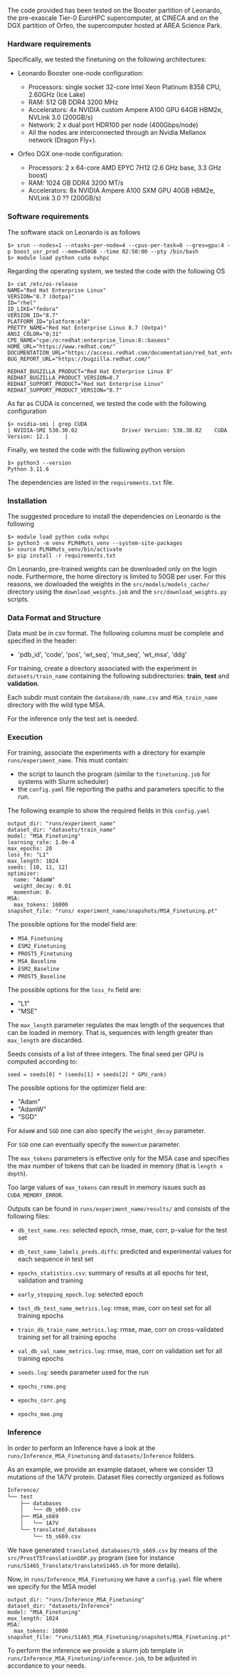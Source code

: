 The code provided has been tested on the Booster partition of Leonardo, the pre-exascale Tier-0 EuroHPC supercomputer, at CINECA and on the DGX partition of Orfeo, the supercomputer hosted at AREA Science Park.

### Hardware requirements
Specifically, we tested the finetuning on the following architectures:

- Leonardo Booster one-node configuration:
	- Processors: single socket 32-core Intel Xeon Platinum 8358 CPU, 2.60GHz (Ice Lake)
	- RAM: 512 GB DDR4 3200 MHz 
	- Accelerators: 4x NVIDIA custom Ampere A100 GPU 64GB HBM2e, NVLink 3.0 (200GB/s)
	- Network: 2 x dual port HDR100 per node (400Gbps/node) 
	- All the nodes are interconnected through an Nvidia Mellanox network (Dragon Fly+).

- Orfeo DGX one-node configuration:
	- Processors: 2 x 64-core AMD EPYC 7H12 (2.6 GHz base, 3.3 GHz boost)
	- RAM: 1024 GB DDR4 3200 MT/s
	- Accelerators: 8x NVIDIA Ampere A100 SXM GPU 40GB HBM2e, NVLink 3.0 ?? (200GB/s)


### Software requirements

The software stack on Leonardo is as follows

```
$> srun --nodes=1 --ntasks-per-node=4 --cpus-per-task=8 --gres=gpu:4 -p boost_usr_prod --mem=450GB --time 02:50:00 --pty /bin/bash
$> module load python cuda nvhpc
```

Regarding the operating system, we tested the code with the following OS

```
$> cat /etc/os-release
NAME="Red Hat Enterprise Linux"
VERSION="8.7 (Ootpa)"
ID="rhel"
ID_LIKE="fedora"
VERSION_ID="8.7"
PLATFORM_ID="platform:el8"
PRETTY_NAME="Red Hat Enterprise Linux 8.7 (Ootpa)"
ANSI_COLOR="0;31"
CPE_NAME="cpe:/o:redhat:enterprise_linux:8::baseos"
HOME_URL="https://www.redhat.com/"
DOCUMENTATION_URL="https://access.redhat.com/documentation/red_hat_enterprise_linux/8/"
BUG_REPORT_URL="https://bugzilla.redhat.com/"

REDHAT_BUGZILLA_PRODUCT="Red Hat Enterprise Linux 8"
REDHAT_BUGZILLA_PRODUCT_VERSION=8.7
REDHAT_SUPPORT_PRODUCT="Red Hat Enterprise Linux"
REDHAT_SUPPORT_PRODUCT_VERSION="8.7"
```

As far as CUDA is concerned, we tested the code with the following configuration

```
$> nvidia-smi | grep CUDA 
| NVIDIA-SMI 530.30.02              Driver Version: 530.30.02    CUDA Version: 12.1     | 
```

Finally, we tested the code with the following python version
```
$> python3 --version
Python 3.11.6 
```

The dependencies are listed in the `requirements.txt` file.

### Installation 

The suggested procedure to install the dependencies on Leonardo is the following

```
$> module load python cuda nvhpc
$> python3 -m venv PLM4Muts_venv --system-site-packages
$> source PLM4Muts_venv/bin/activate
$> pip install -r requirements.txt 
```

On Leonardo, pre-trained weights can be downloaded only on the login node. 
Furthermore, the home directory is limited to 50GB per user.
For this reasons, we dowloaded the weights in the `src/models/models_cache/` directory using the `download_weights.job` and the `src/download_weights.py` scripts.


### Data Format and Structure


Data must be in csv format. The following columns must be complete and specified in the header:

- 'pdb_id', 'code', 'pos', 'wt_seq', 'mut_seq', 'wt_msa', 'ddg'

For training, create a directory associated with the experiment in `datasets/train_name` containing the following subdirectories: **train**, **test** and **validation**. 

Each subdir must contain the `database/db_name.csv` and `MSA_train_name` directory with the wild type MSA.

For the inference only the test set is needed.


### Execution

For training, associate the experiments with a directory for example `runs/experiment_name`. 
This must contain:
- the script to launch the program (similar to the `finetuning.job` for systems with Slurm scheduler) 
- the `config.yaml` file reporting the paths and parameters specific to the run. 

The following example to show the required fields in this `config.yaml`

```
output_dir: "runs/experiment_name"
dataset_dir: "datasets/train_name"
model: "MSA_Finetuning"
learning_rate: 1.0e-4
max_epochs: 20
loss_fn: "L1"
max_length: 1024
seeds: [10, 11, 12]
optimizer:
  name: "AdamW"
  weight_decay: 0.01
  momentum: 0.
MSA:
  max_tokens: 16000
snapshot_file: "runs/ experiment_name/snapshots/MSA_Finetuning.pt"
```

The possible options for the model field are: 

- `MSA_Finetuning`
- `ESM2_Finetuning`
- `PROST5_Finetuning`
- `MSA_Baseline`
- `ESM2_Baseline`
- `PROST5_Baseline`

The possible options for the `loss_fn` field are:

- "L1"
- "MSE"

The `max_length` parameter regulates the max length of the sequences that can be loaded in memory.
That is, sequences with length greater than `max_length` are discarded.

Seeds consists of a list of three integers. The final seed per GPU is computed according to:

`seed = seeds[0] * (seeds[1] + seeds[2] * GPU_rank)`

The possible options for the optimizer field are:

- "Adam"
- "AdamW"
- "SGD"

For `AdamW` and `SGD` one can also specify the `weight_decay` parameter.

For `SGD` one can eventually specify the `momentum` parameter.

The `max_tokens` parameters is effective only for the MSA case and specifies the max number of tokens that can be loaded in memory (that is `length x depth`).

Too large values of `max_tokens` can result in memory issues such as `CUDA_MEMORY_ERROR`.   

Outputs can be found in `runs/experiment_name/results/` and consists of the following files:

- `db_test_name.res`: selected epoch, rmse, mae, corr, p-value for the test set

- `db_test_name_labels_preds.diffs`: predicted and experimental values for each sequence in test set

- `epochs_statistics.csv`: summary of results at all epochs for test, validation and training

- `early_stopping_epoch.log`: selected epoch

- `test_db_test_name_metrics.log`: rmse, mae, corr on test set for all training epochs

- `train_db_train_name_metrics.log`: rmse, mae, corr on cross-validated training set for all training epochs

- `val_db_val_name_metrics.log`: rmse, mae, corr on validation set for all training epochs

- `seeds.log`: seeds parameter used for the run

- `epochs_rsme.png`

- `epochs_corr.png`

- `epochs_mae.png`


### Inference

In order to perform an Inference have a look at the `runs/Inference_MSA_Finetuning` and `datasets/Inference` folders.

As an example, we provide an example dataset, where we consider 13 mutations of the 1A7V protein.
Dataset files correctly organized as follows

```bash
Inference/
└── test
    ├── databases
    │   └── db_s669.csv
    ├── MSA_s669
    │   └── 1A7V
    └── translated_databases
        └── tb_s669.csv

```
We have generated `translated_databases/tb_s669.csv` by means of the `src/ProstT5TranslationDDP.py` program (see for instance `runs/S1465_Translate/translateS1465.sh` for more details). 

Now, in `runs/Inference_MSA_Finetuning` we have a `config.yaml` file where we specify for the MSA model

```
output_dir: "runs/Inference_MSA_Finetuning"
dataset_dir: "datasets/Inference"
model: "MSA_Finetuning"
max_length: 1024
MSA:
  max_tokens: 16000
snapshot_file: "runs/S1465_MSA_Finetuning/snapshots/MSA_Finetuning.pt"
```

To perform the inference we provide a slurm job template in `runs/Inference_MSA_Finetuning/inference.job`, to be adjusted in accordance to your needs.
 


